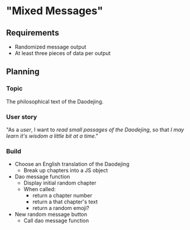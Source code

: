 # "Mixed Messages"

## Requirements

- Randomized message output
- At least three pieces of data per output

## Planning

### Topic

The philosophical text of the Daodejing.

### User story

"As a _user_, I want to _read small passages of the Daodejing_, so that _I may learn it's wisdom a little bit at a time_."

### Build

- Choose an English translation of the Daodejing
  - Break up chapters into a JS object
- Dao message function
  - Display initial random chapter
  - When called:
    - return a chapter number
    - return a that chapter's text
    - return a random emoji?
- New random message button
  - Call dao message function
